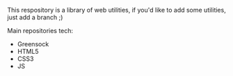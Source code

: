 This respository is a library of web utilities, if you'd like to add some utilities, just add a branch ;)

Main repositories tech:

- Greensock
- HTML5
- CSS3
- JS